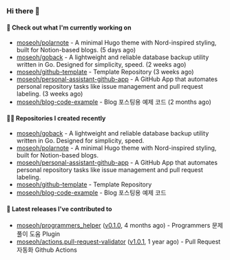 ### Hi there 👋

#### 👷 Check out what I'm currently working on

- [moseoh/polarnote](https://github.com/moseoh/polarnote) -  A minimal Hugo theme with Nord-inspired styling, built for Notion-based blogs. (5 days ago)
- [moseoh/goback](https://github.com/moseoh/goback) - A lightweight and reliable database backup utility written in Go. Designed for simplicity, speed. (2 weeks ago)
- [moseoh/github-template](https://github.com/moseoh/github-template) - Template Repository (3 weeks ago)
- [moseoh/personal-assistant-github-app](https://github.com/moseoh/personal-assistant-github-app) - A GitHub App that automates personal repository tasks like issue management and pull request labeling. (3 weeks ago)
- [moseoh/blog-code-example](https://github.com/moseoh/blog-code-example) - Blog 포스팅용 예제 코드 (2 months ago)

#### 👨‍💻 Repositories I created recently

- [moseoh/goback](https://github.com/moseoh/goback) - A lightweight and reliable database backup utility written in Go. Designed for simplicity, speed.
- [moseoh/polarnote](https://github.com/moseoh/polarnote) -  A minimal Hugo theme with Nord-inspired styling, built for Notion-based blogs.
- [moseoh/personal-assistant-github-app](https://github.com/moseoh/personal-assistant-github-app) - A GitHub App that automates personal repository tasks like issue management and pull request labeling.
- [moseoh/github-template](https://github.com/moseoh/github-template) - Template Repository
- [moseoh/blog-code-example](https://github.com/moseoh/blog-code-example) - Blog 포스팅용 예제 코드

#### 🚀 Latest releases I've contributed to

- [moseoh/programmers_helper](https://github.com/moseoh/programmers_helper) ([v0.1.0](https://github.com/moseoh/programmers_helper/releases/tag/v0.1.0), 4 months ago) - Programmers 문제풀이 도움 Plugin
- [moseoh/actions.pull-request-validator](https://github.com/moseoh/actions.pull-request-validator) ([v1.0.1](https://github.com/moseoh/actions.pull-request-validator/releases/tag/v1.0.1), 1 year ago) - Pull Request 자동화 Github Actions
